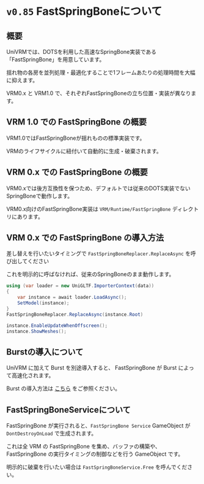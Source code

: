 # `v0.85` FastSpringBoneについて

## 概要
UniVRMでは、DOTSを利用した高速なSpringBone実装である「FastSpringBone」を用意しています。

揺れ物の各房を並列処理・最適化することで1フレームあたりの処理時間を大幅に抑えます。

VRM0.x と VRM1.0 で、それぞれFastSpringBoneの立ち位置・実装が異なります。

## VRM 1.0 での FastSpringBone の概要
VRM1.0ではFastSpringBoneが揺れものの標準実装です。

VRMのライフサイクルに紐付いて自動的に生成・破棄されます。

## VRM 0.x での FastSpringBone の概要
VRM0.xでは後方互換性を保つため、デフォルトでは従来のDOTS実装でないSpringBoneで動作します。 

VRM0.x向けのFastSpringBone実装は `VRM/Runtime/FastSpringBone` ディレクトリにあります。

## VRM 0.x での FastSpringBone の導入方法
差し替えを行いたいタイミングで `FastSpringBoneReplacer.ReplaceAsync` を呼び出してください

これを明示的に呼ばなければ、従来のSpringBoneのまま動作します。

```csharp
using (var loader = new UniGLTF.ImporterContext(data))
{
    var instance = await loader.LoadAsync();
    SetModel(instance);
}
FastSpringBoneReplacer.ReplaceAsync(instance.Root)

instance.EnableUpdateWhenOffscreen();
instance.ShowMeshes();
```

## Burstの導入について
UniVRM に加えて Burst を別途導入すると、 FastSpringBone が Burst によって高速化されます。

Burst の導入方法は [こちら](https://docs.unity3d.com/ja/2019.4/Manual/upm-ui-install.html) をご参照ください。

## FastSpringBoneServiceについて
FastSpringBone が実行されると、`FastSpringBone Service` GameObject が `DontDestroyOnLoad` で生成されます。

これは全 VRM の FastSpringBone を集め、バッファの構築や、 FastSpringBone の実行タイミングの制御などを行う GameObject です。

明示的に破棄を行いたい場合は `FastSpringBoneService.Free` を呼んでください。
